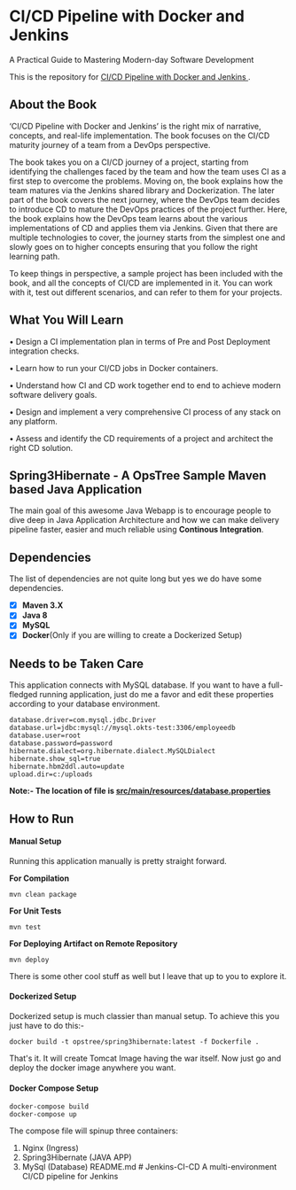 # CI/CD Pipeline with Docker and Jenkins

A Practical Guide to Mastering Modern-day Software Development

This is the repository for [CI/CD Pipeline with Docker and Jenkins
](https://bpbonline.com/products/ci-cd-pipeline-with-docker-and-jenkins-1). 

## About the Book
‘CI/CD Pipeline with Docker and Jenkins’ is the right mix of narrative, concepts, and real-life implementation. The book focuses on the CI/CD maturity journey of a team from a DevOps perspective. 

The book takes you on a CI/CD journey of a project, starting from identifying the challenges faced by the team and how the team uses CI as a first step to overcome the problems. Moving on, the book explains how the team matures via the Jenkins shared library and Dockerization. The later part of the book covers the next journey, where the DevOps team decides to introduce CD to mature the DevOps practices of the project further.  Here, the book explains how the DevOps team learns about the various implementations of CD and applies them via Jenkins. Given that there are multiple technologies to cover, the journey starts from the simplest one and slowly goes on to higher concepts ensuring that you follow the right learning path.

To keep things in perspective, a sample project has been included with the book, and all the concepts of CI/CD are implemented in it. You can work with it, test out different scenarios, and can refer to them for your projects.

## What You Will Learn
•  Design a CI implementation plan in terms of Pre and Post Deployment integration checks.

•  Learn how to run your CI/CD jobs in Docker containers.

•  Understand how CI and CD work together end to end to achieve modern software delivery goals.

•  Design and implement a very comprehensive CI process of any stack on any platform.

•  Assess and identify the CD requirements of a project and architect the right CD solution. 


## Spring3Hibernate - A OpsTree Sample Maven based Java Application

The main goal of this awesome Java Webapp is to encourage people to dive deep in Java Application Architecture and how we can make delivery pipeline faster, easier and much reliable using **Continous Integration**.

## Dependencies

The list of dependencies are not quite long but yes we do have some dependencies.

- [X] **Maven 3.X**
- [X] **Java 8**
- [X] **MySQL**
- [X] **Docker**(Only if you are willing to create a Dockerized Setup)

## Needs to be Taken Care
This application connects with MySQL database. If you want to have a full-fledged running application, just do me a favor and edit these properties according to your database environment.

```properties
database.driver=com.mysql.jdbc.Driver
database.url=jdbc:mysql://mysql.okts-test:3306/employeedb
database.user=root
database.password=password
hibernate.dialect=org.hibernate.dialect.MySQLDialect
hibernate.show_sql=true
hibernate.hbm2ddl.auto=update
upload.dir=c:/uploads
```

**Note:- The location of file is [src/main/resources/database.properties](src/main/resources/database.properties)**

## How to Run

#### Manual Setup

Running this application manually is pretty straight forward.

**For Compilation**

```shell
mvn clean package
```

**For Unit Tests**

```shell
mvn test
```

**For Deploying Artifact on Remote Repository**

```shell
mvn deploy
```

There is some other cool stuff as well but I leave that up to you to explore it.

#### Dockerized Setup

Dockerized setup is much classier than manual setup. To achieve this you just have to do this:-

```shell
docker build -t opstree/spring3hibernate:latest -f Dockerfile .
```

That's it. It will create Tomcat Image having the war itself. Now just go and deploy the docker image anywhere you want.

#### Docker Compose Setup

```shell
docker-compose build
docker-compose up 
```

The compose file will spinup three containers:
1) Nginx (Ingress)
2) Spring3Hibernate (JAVA APP)
3) MySql (Database)
README.md # Jenkins-CI-CD
A multi-environment CI/CD pipeline for Jenkins
